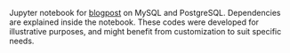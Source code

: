 Jupyter notebook for [blogpost](https://sriramgkn.github.io/2-practical-sql/) on MySQL and PostgreSQL. Dependencies are explained inside the notebook. These codes were developed for illustrative purposes, and might benefit from customization to suit specific needs.
